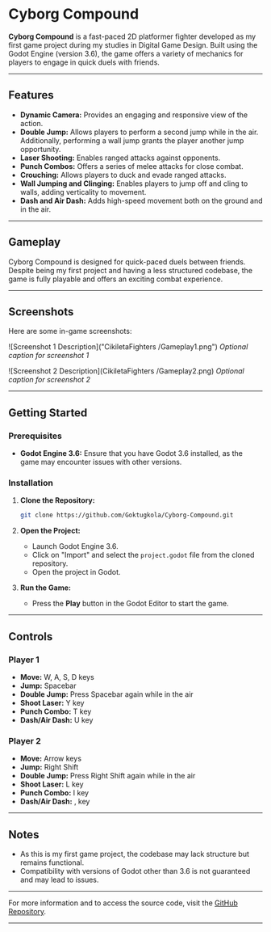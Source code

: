 # Cyborg Compound

**Cyborg Compound** is a fast-paced 2D platformer fighter developed as my first game project during my studies in Digital Game Design. Built using the Godot Engine (version 3.6), the game offers a variety of mechanics for players to engage in quick duels with friends.

---

## Features

- **Dynamic Camera:** Provides an engaging and responsive view of the action.
- **Double Jump:** Allows players to perform a second jump while in the air. Additionally, performing a wall jump grants the player another jump opportunity.
- **Laser Shooting:** Enables ranged attacks against opponents.
- **Punch Combos:** Offers a series of melee attacks for close combat.
- **Crouching:** Allows players to duck and evade ranged attacks.
- **Wall Jumping and Clinging:** Enables players to jump off and cling to walls, adding verticality to movement.
- **Dash and Air Dash:** Adds high-speed movement both on the ground and in the air.

---

## Gameplay

Cyborg Compound is designed for quick-paced duels between friends. Despite being my first project and having a less structured codebase, the game is fully playable and offers an exciting combat experience.

---

## Screenshots

Here are some in-game screenshots:

![Screenshot 1 Description]("CikiletaFighters
/Gameplay1.png")
*Optional caption for screenshot 1*

![Screenshot 2 Description](CikiletaFighters
/Gameplay2.png)
*Optional caption for screenshot 2*

---

## Getting Started

### Prerequisites

- **Godot Engine 3.6:** Ensure that you have Godot 3.6 installed, as the game may encounter issues with other versions.

### Installation

1. **Clone the Repository:**
   ```bash
   git clone https://github.com/Goktugkola/Cyborg-Compound.git
   ```

2. **Open the Project:**
   - Launch Godot Engine 3.6.
   - Click on "Import" and select the `project.godot` file from the cloned repository.
   - Open the project in Godot.

3. **Run the Game:**
   - Press the **Play** button in the Godot Editor to start the game.

---

## Controls

### Player 1
- **Move:** W, A, S, D keys
- **Jump:** Spacebar
- **Double Jump:** Press Spacebar again while in the air
- **Shoot Laser:** Y key
- **Punch Combo:** T key
- **Dash/Air Dash:** U key

### Player 2
- **Move:** Arrow keys
- **Jump:** Right Shift
- **Double Jump:** Press Right Shift again while in the air
- **Shoot Laser:** L key
- **Punch Combo:** I key
- **Dash/Air Dash:** , key

---

## Notes

- As this is my first game project, the codebase may lack structure but remains functional.
- Compatibility with versions of Godot other than 3.6 is not guaranteed and may lead to issues.

---

For more information and to access the source code, visit the [GitHub Repository](https://github.com/Goktugkola/Cyborg-Compound).

---
